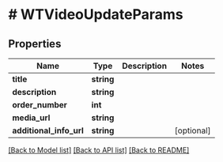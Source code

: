 # # WTVideoUpdateParams

## Properties

Name | Type | Description | Notes
------------ | ------------- | ------------- | -------------
**title** | **string** |  |
**description** | **string** |  |
**order_number** | **int** |  |
**media_url** | **string** |  |
**additional_info_url** | **string** |  | [optional]

[[Back to Model list]](../../README.md#models) [[Back to API list]](../../README.md#endpoints) [[Back to README]](../../README.md)
